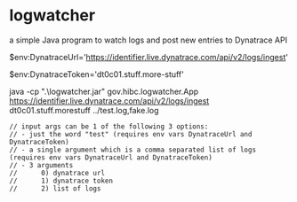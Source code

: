 # logwatcher
a simple Java program to watch logs and post new entries to Dynatrace API

$env:DynatraceUrl='https://identifier.live.dynatrace.com/api/v2/logs/ingest'

$env:DynatraceToken='dt0c01.stuff.more-stuff'

java -cp ".\logwatcher.jar" gov.hibc.logwatcher.App https://identifier.live.dynatrace.com/api/v2/logs/ingest dt0c01.stuff.morestuff ../test.log,fake.log

    // input args can be 1 of the following 3 options:
    // - just the word "test" (requires env vars DynatraceUrl and DynatraceToken)
    // - a single argument which is a comma separated list of logs (requires env vars DynatraceUrl and DynatraceToken)
    // - 3 arguments
    //      0) dynatrace url
    //      1) dynatrace token
    //      2) list of logs
